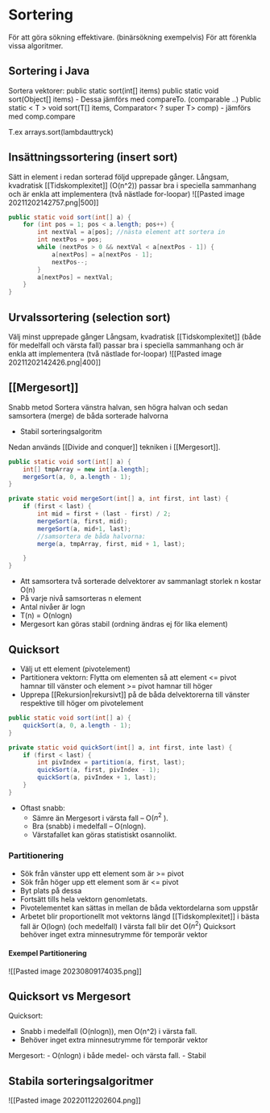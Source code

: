# Sortering
För att göra sökning effektivare. (binärsökning exempelvis)
För att förenkla vissa algoritmer.

## Sortering i Java
Sortera vektorer:
public static sort(int[] items)
public static void sort(Object[] items)
	- Dessa jämförs med compareTo. (comparable ..)
Public static < T > void sort(T[] items, Comparator< ? super T> comp)
	- jämförs med comp.compare
	
T.ex arrays.sort(lambdauttryck)
	
## Insättningssortering (insert sort)
Sätt in element i redan sorterad följd upprepade gånger.
Långsam, kvadratisk [[Tidskomplexitet]] (O(n^2))
passar bra i speciella sammanhang och är enkla att implementera (två nästlade for-loopar)
![[Pasted image 20211202142757.png|500]]
```java
public static void sort(int[] a) {
	for (int pos = 1; pos < a.length; pos++) {
		int nextVal = a[pos]; //nästa element att sortera in
		int nextPos = pos;
		while (nextPos > 0 && nextVal < a[nextPos - 1]) {
			a[nextPos] = a[nextPos - 1];
			nextPos--;
		}
		a[nextPos] = nextVal;
	}
}

```

## Urvalssortering (selection sort)
Välj minst upprepade gånger
Långsam, kvadratisk [[Tidskomplexitet]] (både för medelfall och värsta fall)
passar bra i speciella sammanhang och är enkla att implementera (två nästlade for-loopar)
![[Pasted image 20211202142426.png|400]]

## [[Mergesort]]
Snabb metod
Sortera vänstra halvan, sen högra halvan och sedan samsortera (merge) de båda sorterade halvorna
- Stabil sorteringsalgoritm

Nedan används [[Divide and conquer]] tekniken i [[Mergesort]].
```java
public static void sort(int[] a) {
	int[] tmpArray = new int[a.length];
	mergeSort(a, 0, a.length - 1);
}

private static void mergeSort(int[] a, int first, int last) {
	if (first < last) {
		int mid = first + (last - first) / 2;
		mergeSort(a, first, mid);
		mergeSort(a, mid+1, last);
		//samsortera de båda halvorna:
		merge(a, tmpArray, first, mid + 1, last); 

	}
}

```
- Att samsortera två sorterade delvektorer av sammanlagt storlek n kostar O(n)
- På varje nivå samsorteras n element
- Antal nivåer är logn
- T(n) = O(nlogn)
- Mergesort kan göras stabil (ordning ändras ej för lika element)

## Quicksort
- Välj ut ett element (pivotelement)
- Partitionera vektorn: Flytta om elementen så att element <= pivot hamnar till vänster och element >= pivot hamnar till höger
- Upprepa [[Rekursion|rekursivt]] på de båda delvektorerna till vänster respektive till höger om pivotelement
```java
public static void sort(int[] a) {
	quickSort(a, 0, a.length - 1);
}

private static void quickSort(int[] a, int first, inte last) {
	if (first < last) {
		int pivIndex = partition(a, first, last);
		quickSort(a, first, pivIndex - 1);
		quickSort(a, pivIndex + 1, last);
	}
}
```
- Oftast snabb:
	- Sämre än Mergesort i värsta fall – O($n^2$ ). 
	- Bra (snabb) i medelfall – O(nlogn). 
	- Värstafallet kan göras statistiskt osannolikt.

### Partitionering
- Sök från vänster upp ett element som är >= pivot
- Sök från höger upp ett element som är <= pivot
- Byt plats på dessa
- Fortsätt tills hela vektorn genomletats.
- Pivotelementet kan sättas in mellan de båda vektordelarna som uppstår
- Arbetet blir proportionellt mot vektorns längd
[[Tidskomplexitet]] i bästa fall är O(logn) (och medelfall)
I värsta fall blir det O($n^2$)
Quicksort behöver inget extra minnesutrymme för temporär vektor

#### Exempel Partitionering
![[Pasted image 20230809174035.png]]

## Quicksort vs Mergesort
Quicksort:
- Snabb i medelfall (O(nlogn)), men O(n^2) i värsta fall. 
- Behöver inget extra minnesutrymme för temporär vektor

Mergesort:
	- O(nlogn) i både medel- och värsta fall.
	- Stabil 

## Stabila sorteringsalgoritmer
![[Pasted image 20220112202604.png]]